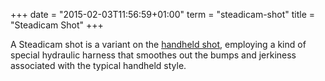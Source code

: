 +++
date = "2015-02-03T11:56:59+01:00"
term = "steadicam-shot"
title = "Steadicam Shot"
+++

A Steadicam shot is a variant on the [handheld
shot](../handheld-shot/), employing a kind of special hydraulic
harness that smoothes out the bumps and jerkiness associated with the
typical handheld style.

